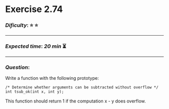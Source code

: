 Exercise 2.74
==============

### ***Dificulty***: :star: :star:

---

### ***Expected time***: ***20 min*** :hourglass_flowing_sand:

---

### ***Question***:

Write a function with the following prototype:

```
/* Determine whether arguments can be subtracted without overflow */
int tsub_ok(int x, int y);
```

This function should return 1 if the computation x - y does overflow.
